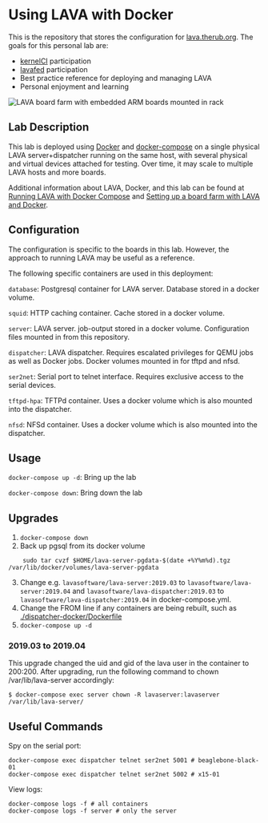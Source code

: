 # Using LAVA with Docker

This is the repository that stores the configuration for
[lava.therub.org](https://lava.therub.org/). The goals for this personal lab
are:
- [kernelCI](https://kernelci.org/) participation
- [lavafed](https://federation.lavasoftware.org/) participation
- Best practice reference for deploying and managing LAVA
- Personal enjoyment and learning

![LAVA board farm with embedded ARM boards mounted in
rack](documentation/lava-lab.jpg)

## Lab Description

This lab is deployed using [Docker](https://docs.docker.com/install/) and
[docker-compose](https://docs.docker.com/compose/install/) on a single physical
LAVA server+dispatcher running on the same host, with several physical and
virtual devices attached for testing. Over time, it may scale to multiple LAVA
hosts and more boards.

Additional information about LAVA, Docker, and this lab can be found at
[Running LAVA with Docker
Compose](https://therub.org/2019/03/01/lava-docker-compose/) and [Setting up a
board farm with LAVA and
Docker](https://therub.org/2019/03/05/setting-up-a-board-farm-with-lava-and-docker/).

## Configuration

The configuration is specific to the boards in this lab. However, the approach
to running LAVA may be useful as a reference.

The following specific containers are used in this deployment:

`database`: Postgresql container for LAVA server. Database stored in a docker volume.

`squid`: HTTP caching container. Cache stored in a docker volume.

`server`: LAVA server. job-output stored in a docker volume. Configuration files
mounted in from this repository.

`dispatcher`: LAVA dispatcher. Requires escalated privileges for QEMU jobs as
well as Docker jobs. Docker volumes mounted in for tftpd and nfsd.

`ser2net`: Serial port to telnet interface. Requires exclusive access to the
serial devices.

`tftpd-hpa`: TFTPd container. Uses a docker volume which is also mounted into the
dispatcher.

`nfsd`: NFSd container. Uses a docker volume which is also mounted into the
dispatcher.

## Usage

`docker-compose up -d`: Bring up the lab

`docker-compose down`: Bring down the lab

## Upgrades

1. `docker-compose down`
2. Back up pgsql from its docker volume

```
    sudo tar cvzf $HOME/lava-server-pgdata-$(date +%Y%m%d).tgz /var/lib/docker/volumes/lava-server-pgdata
```

3. Change e.g. `lavasoftware/lava-server:2019.03` to
`lavasoftware/lava-server:2019.04` and
`lavasoftware/lava-dispatcher:2019.03` to
`lavasoftware/lava-dispatcher:2019.04` in docker-compose.yml.
4. Change the FROM line if any containers are being rebuilt, such as
[./dispatcher-docker/Dockerfile](./dispatcher-docker/Dockerfile)
5. `docker-compose up -d`

### 2019.03 to 2019.04

This upgrade changed the uid and gid of the lava user in the container to
200:200. After upgrading, run the following command to chown
/var/lib/lava-server accordingly:

```
$ docker-compose exec server chown -R lavaserver:lavaserver /var/lib/lava-server/
```

## Useful Commands

Spy on the serial port:

    docker-compose exec dispatcher telnet ser2net 5001 # beaglebone-black-01
    docker-compose exec dispatcher telnet ser2net 5002 # x15-01

View logs:

    docker-compose logs -f # all containers
    docker-compose logs -f server # only the server
